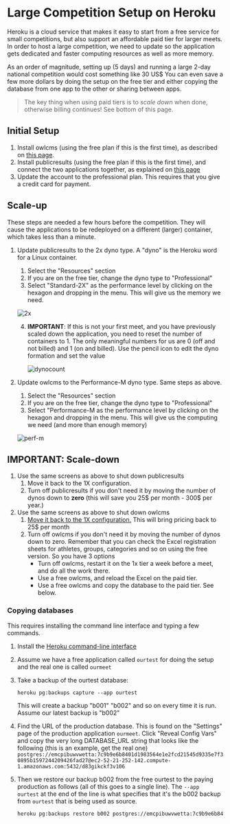 # Large Competition Setup on Heroku

Heroku is a cloud service that makes it easy to start from a free service for small competitions, but also support an affordable paid tier for larger meets.  In order to host a large competition, we need to update so the application gets dedicated and faster computing resources as well as more memory. 

As an order of magnitude, setting up (5 days) and running a large 2-day national competition would cost something like 30 US$  You can even save a few more dollars by doing the setup on the free tier and either copying the database from one app to the other or sharing between apps.

> The key thing when using paid tiers is to *scale down* when done, otherwise billing continues! See bottom of this page.

## Initial Setup

1. Install owlcms (using the free plan if this is the first time), as described on [this page](Heroku).
2. Install publicresults (using the free plan if this is the first time), and connect the two applications together, as explained on [this page](Remote)
3. Update the account to the professional plan.  This requires that you give a credit card for payment.

## Scale-up

These steps are needed a few hours before the competition.  They will cause the applications to be redeployed on a different (larger) container, which takes less than a minute.

1. Update publicresults to the 2x dyno type. A "dyno" is the Heroku word for a Linux container.

   1. Select the "Resources" section
   2. If you are on the free tier, change the dyno type to "Professional"
   3. Select "Standard-2X" as the performance level by clicking on the hexagon and dropping in the menu.  This will give us the memory we need.

    ![2x](C:\Dev\git\owlcms4\docs\img\Heroku\2x.png)

   4. **IMPORTANT**: If this is not your first meet, and you have previously scaled down the application, you need to reset the number of containers to 1.   The only meaningful numbers for us are 0 (off and not billed) and 1 (on and billed).   Use the pencil icon to edit the dyno formation and set the value

      ![dynocount](C:\Dev\git\owlcms4\docs\img\Heroku\dynocount.png)

2. Update owlcms to the Performance-M dyno type.  Same steps as above.

   1. Select the "Resources" section
   2. If you are on the free tier, change the dyno type to "Professional"
   3. Select "Performance-M as the performance level by clicking on the hexagon and dropping in the menu.  This will give us the computing we need (and more than enough memory)

    ![perf-m](C:\Dev\git\owlcms4\docs\img\Heroku\perf-m.png)

## IMPORTANT: Scale-down

1. Use the same screens as above to shut down publicresults 
   1. Move it back to the 1X configuration.
   2. Turn off publicresults if you don't need it by moving the number of dynos down to **zero** (this will save you 25$ per month - 300$ per year.)
2. Use the same screens as above to shut down owlcms
   1. <u>Move it back to the 1X configuration.</u>  This will bring pricing back to 25$ per month
   2. Turn off owlcms if you don't need it by moving the number of dynos down to zero.  Remember that you can check the Excel registration sheets for athletes, groups, categories and so on using the free version.  So you have 3 options
      - Turn off owlcms, restart it on the 1x tier a week before a meet, and do all the work there.
      - Use a free owlcms, and reload the Excel on the paid tier.
      - Use a free owlcms and copy the database to the paid tier.  See below.

### Copying databases

This requires installing the command line interface and typing a few commands.

1. Install the [Heroku command-line interface](https://devcenter.heroku.com/articles/heroku-cli#download-and-install)

2. Assume we have a free application called `ourtest` for doing the setup and the real one is called `ourmeet`

3. Take a backup of the ourtest database: 

   ```heroku pg:backups capture --app ourtest```

   This will create a backup "b001" "b002" and so on every time it is run.  Assume our latest backup is "b002"

4. Find the URL of the production database.    This is found on the "Settings" page of the production application `ourmeet`.  Click "Reveal Config Vars" and copy the very long DATABASE_URL string that looks like the following (this is an example, get the real one)
   `postgres://emcpibuwvwetta:7c9b9e6b8401d1983564e1e2fcd21545d9335e7f30895b1597244209426fad27@ec2-52-21-252-142.compute-1.amazonaws.com:5432/d83gikckf3v106`

5. Then we restore our backup b002 from the free ourtest to the paying production as follows (all of this goes to a single line).  The `--app ourtest` at the end of the line is what specifies that it's the b002 backup from `ourtest` that is being used as source.

   ``` bash
   heroku pg:backups restore b002 postgres://emcpibuwvwetta:7c9b9e6b8401d1983564e1e2fcd21545d9335e7f30895b1597244209426fad27@ec2-52-21-252-142.compute-1.amazonaws.com:5432/d83gikckf3v106 --app ourtest
   ```
